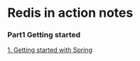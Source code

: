 # Redis in action notes

### Part1 Getting started

[1. Getting started with Spring](notes/Chapter1.md)